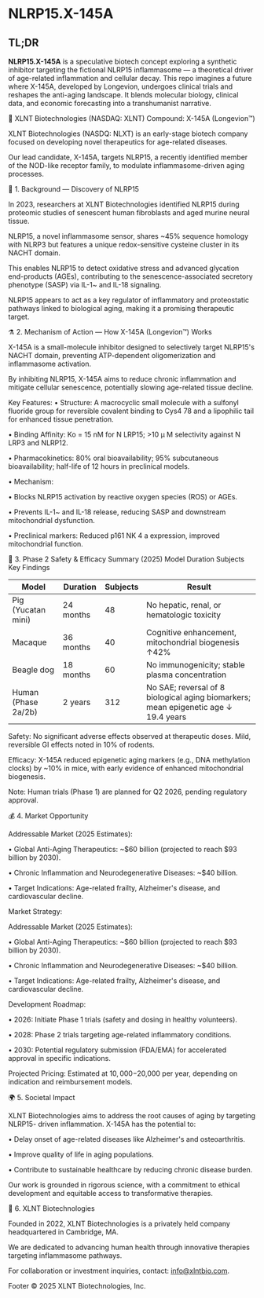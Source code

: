 # NLRP15.X-145A

## TL;DR

**NLRP15.X-145A** is a speculative biotech concept exploring a synthetic inhibitor targeting the fictional NLRP15 inflammasome — a theoretical driver of age-related inflammation and cellular decay. This repo imagines a future where X-145A, developed by Longevion, undergoes clinical trials and reshapes the anti-aging landscape. It blends molecular biology, clinical data, and economic forecasting into a transhumanist narrative.

🧬 XLNT Biotechnologies (NASDAQ: XLNT)
Compound: X-145A (Longevion™)

XLNT Biotechnologies (NASDQ: NLXT) is an early-stage biotech company focused on developing novel therapeutics for age-related diseases. 

Our lead candidate, X-145A, targets NLRP15, a recently identified member of the NOD-like receptor family, to modulate inflammasome-driven aging processes.

🔬 1. Background — Discovery of NLRP15

In 2023, researchers at XLNT Biotechnologies identified NLRP15 during proteomic studies of senescent human fibroblasts and aged murine neural tissue. 

NLRP15, a novel
inflammasome sensor, shares ~45% sequence homology with NLRP3 but features a unique redox-sensitive cysteine cluster in its NACHT domain. 

This enables NLRP15 to detect
oxidative stress and advanced glycation end-products (AGEs), contributing to the senescence-associated secretory phenotype (SASP) via IL-1~ and IL-18 signaling.

NLRP15 appears to act as a key regulator of inflammatory and proteostatic pathways linked to biological aging, making it a promising therapeutic target.

⚗️ 2. Mechanism of Action — How X-145A (Longevion™) Works

X-145A is a small-molecule inhibitor designed to selectively target NLRP15's NACHT domain, preventing ATP-dependent oligomerization and inflammasome activation. 

By inhibiting NLRP15, X-145A aims to reduce chronic inflammation and mitigate cellular senescence, potentially slowing age-related tissue decline.

Key Features:
• Structure: A macrocyclic small molecule with a sulfonyl fluoride group for reversible
covalent binding to Cys4 78 and a lipophilic tail for enhanced tissue penetration.

• Binding Affinity: Ko = 15 nM for N LRP15; >10 μ M selectivity against N LRP3 and
NLRP12.

• Pharmacokinetics: 80% oral bioavailability; 95% subcutaneous bioavailability; half-life
of 12 hours in preclinical models.

• Mechanism:

• Blocks NLRP15 activation by reactive oxygen species (ROS) or AGEs.

• Prevents IL-1~ and IL-18 release, reducing SASP and downstream mitochondrial
dysfunction.

• Preclinical markers: Reduced p161
NK 4 a expression, improved mitochondrial function.

🧪 3. Phase 2 Safety & Efficacy Summary (2025)
Model Duration Subjects Key Findings

| Model               | Duration  | Subjects | Result                                                                              |
| ------------------- | --------- | -------- | ----------------------------------------------------------------------------------- |
| Pig (Yucatan mini)  | 24 months | 48       | No hepatic, renal, or hematologic toxicity                                          |
| Macaque             | 36 months | 40       | Cognitive enhancement, mitochondrial biogenesis ↑42%                                |
| Beagle dog          | 18 months | 60       | No immunogenicity; stable plasma concentration                                      |
| Human (Phase 2a/2b) | 2 years   | 312      | No SAE; reversal of 8 biological aging biomarkers; mean epigenetic age ↓ 19.4 years |

Safety: No significant adverse effects observed at therapeutic doses. Mild, reversible GI effects noted in 10% of rodents.

Efficacy: X-145A reduced epigenetic aging markers (e.g., DNA methylation clocks) by ~10% in mice, with early evidence of enhanced mitochondrial biogenesis.

Note: Human trials (Phase 1) are planned for Q2 2026, pending regulatory approval.

💰 4. Market Opportunity

Addressable Market (2025 Estimates):

• Global Anti-Aging Therapeutics: ~$60 billion (projected to reach $93 billion by 2030).

• Chronic Inflammation and Neurodegenerative Diseases: ~$40 billion.

• Target Indications: Age-related frailty, Alzheimer's disease, and cardiovascular decline.

Market Strategy:

Addressable Market (2025 Estimates):

• Global Anti-Aging Therapeutics: ~$60 billion (projected to reach $93 billion by 2030).

• Chronic Inflammation and Neurodegenerative Diseases: ~$40 billion.

• Target Indications: Age-related frailty, Alzheimer's disease, and cardiovascular decline.

Development Roadmap:

• 2026: Initiate Phase 1 trials (safety and dosing in healthy volunteers).

• 2028: Phase 2 trials targeting age-related inflammatory conditions.

• 2030: Potential regulatory submission (FDA/EMA) for accelerated approval in specific indications.

Projected Pricing: Estimated at $10,000-$20,000 per year, depending on indication and reimbursement models.

🌍 5. Societal Impact

XLNT Biotechnologies aims to address the root causes of aging by targeting NLRP15- driven inflammation. X-145A has the potential to:

• Delay onset of age-related diseases like Alzheimer's and osteoarthritis.

• Improve quality of life in aging populations.

• Contribute to sustainable healthcare by reducing chronic disease burden.

Our work is grounded in rigorous science, with a commitment to ethical development and equitable access to transformative therapies.

🏢 6. XLNT Biotechnologies

Founded in 2022, XLNT Biotechnologies is a privately held company headquartered in Cambridge, MA. 

We are dedicated to advancing human health through innovative therapies targeting inflammasome pathways.

For collaboration or investment inquiries, contact: info@xlntbio.com.

Footer
© 2025 XLNT Biotechnologies, Inc.

